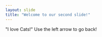 ```yaml
---
layout: slide
title: "Welcome to our second slide!"
---
```

"I love Cats!"
Use the left arrow to go back!

